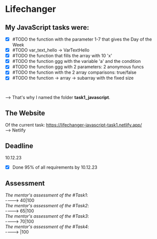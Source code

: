 # Lifechanger

## My JavaScript tasks were:
- [x] #TODO the function with the parameter 1-7 that gives the Day of the Week <br>
- [x] #TODO var_text_hello -> VarTextHello <br>
- [x] #TODO the function that fills the array with 10 'x' <br>
- [x] #TODO the function ggg with the variable 'a' and the condition <br>
- [x] #TODO the function ggg with 2 parameters: 2 anonymous funcs <br>
- [x] #TODO the function with the 2 array comparisons: true/false <br>
- [x] #TODO the function -> array -> subarray with the fixed size <br>
<br>

--> That's why I named the folder **task1_javascript**.

## The Website
Of the current task:
https://lifechanger-javascript-task1.netlify.app/
<br />
--> Netlify

## Deadline
10.12.23 <br />

- [x] Done 95% of all requirements by 10.12.23
## Assessment
_The mentor's assessment of the #Task1_: <br>
----> 40|100 <br>
_The mentor's assessment of the #Task2_: <br>
----> 65|100 <br>
_The mentor's assessment of the #Task3_: <br>
----> 70|100 <br>
_The mentor's assessment of the #Task4_: <br>
----> |100